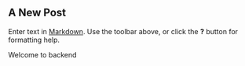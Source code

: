 ## A New Post

Enter text in [Markdown](http://daringfireball.net/projects/markdown/). Use the toolbar above, or click the **?** button for formatting help.

Welcome to backend
